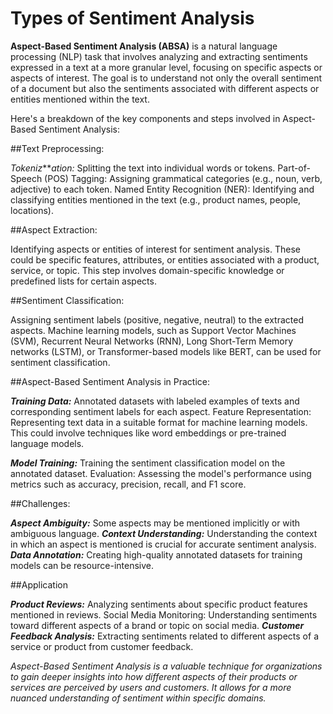 # Types of Sentiment Analysis

**Aspect-Based Sentiment Analysis (ABSA)** is a natural language processing (NLP) task that involves analyzing and extracting sentiments expressed in a text at a more granular level, focusing on specific aspects or aspects of interest. The goal is to understand not only the overall sentiment of a document but also the sentiments associated with different aspects or entities mentioned within the text.

Here's a breakdown of the key components and steps involved in Aspect-Based Sentiment Analysis:

##Text Preprocessing:

*Tokeniz****ation:* Splitting the text into individual words or tokens.
Part-of-Speech (POS) Tagging: Assigning grammatical categories (e.g., noun, verb, adjective) to each token.
Named Entity Recognition (NER): Identifying and classifying entities mentioned in the text (e.g., product names, people, locations).

##Aspect Extraction:

Identifying aspects or entities of interest for sentiment analysis. These could be specific features, attributes, or entities associated with a product, service, or topic.
This step involves domain-specific knowledge or predefined lists for certain aspects.

##Sentiment Classification:

Assigning sentiment labels (positive, negative, neutral) to the extracted aspects.
Machine learning models, such as Support Vector Machines (SVM), Recurrent Neural Networks (RNN), Long Short-Term Memory networks (LSTM), or Transformer-based models like BERT, can be used for sentiment classification.

##Aspect-Based Sentiment Analysis in Practice:

_**Training Data:**_ Annotated datasets with labeled examples of texts and corresponding sentiment labels for each aspect.
Feature Representation: Representing text data in a suitable format for machine learning models. This could involve techniques like word embeddings or pre-trained language models.

***Model Training:*** Training the sentiment classification model on the annotated dataset.
Evaluation: Assessing the model's performance using metrics such as accuracy, precision, recall, and F1 score.

##Challenges:

***Aspect Ambiguity:*** Some aspects may be mentioned implicitly or with ambiguous language.
***Context Understanding:*** Understanding the context in which an aspect is mentioned is crucial for accurate sentiment analysis.
***Data Annotation:*** Creating high-quality annotated datasets for training models can be resource-intensive.

##Application

***Product Reviews:*** Analyzing sentiments about specific product features mentioned in reviews.
Social Media Monitoring: Understanding sentiments toward different aspects of a brand or topic on social media.
***Customer Feedback Analysis:*** Extracting sentiments related to different aspects of a service or product from customer feedback.


*Aspect-Based Sentiment Analysis is a valuable technique for organizations to gain deeper insights into how different aspects of their products or services are perceived by users and customers. It allows for a more nuanced understanding of sentiment within specific domains.*
